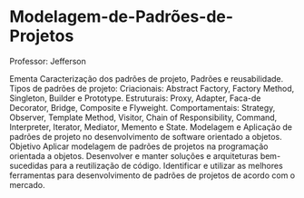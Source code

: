 # Modelagem-de-Padrões-de-Projetos
Professor: Jefferson

Ementa
Caracterização dos padrões de projeto, Padrões e reusabilidade. Tipos de padrões de projeto: Criacionais: Abstract Factory, Factory Method, Singleton, Builder e Prototype. Estruturais: Proxy, Adapter, Faca-de Decorator, Bridge, Composite e Flyweight. Comportamentais: Strategy, Observer, Template Method, Visitor, Chain of Responsibility, Command, Interpreter, Iterator, Mediator, Memento e State. Modelagem e Aplicação de padrões de projeto no desenvolvimento de software orientado a objetos.
Objetivo
Aplicar modelagem de padrões de projetos na programação orientada a objetos. Desenvolver e manter soluções e arquiteturas bem-sucedidas para a reutilização de código. Identificar e utilizar as melhores ferramentas para desenvolvimento de padrões de projetos de acordo com o mercado.
